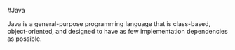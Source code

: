 #JavaJava is a general-purpose programming language that is class-based, object-oriented, and designed to have as few implementation dependencies as possible.
